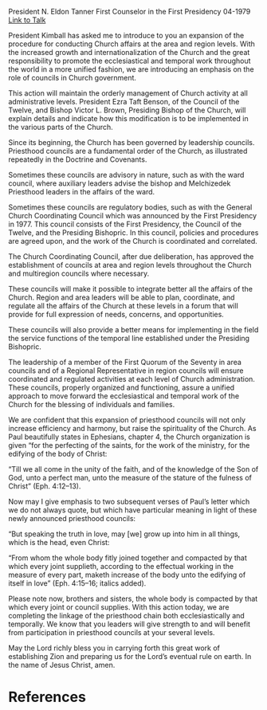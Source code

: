President N. Eldon Tanner
First Counselor in the First Presidency
04-1979
[Link to Talk](https://www.churchofjesuschrist.org/study/general-conference/1979/04/new-emphasis-on-church-councils?lang=eng)

President Kimball has asked me to introduce to you an expansion of the procedure for conducting Church affairs at the area and region levels. With the increased growth and internationalization of the Church and the great responsibility to promote the ecclesiastical and temporal work throughout the world in a more unified fashion, we are introducing an emphasis on the role of councils in Church government.

This action will maintain the orderly management of Church activity at all administrative levels. President Ezra Taft Benson, of the Council of the Twelve, and Bishop Victor L. Brown, Presiding Bishop of the Church, will explain details and indicate how this modification is to be implemented in the various parts of the Church.

Since its beginning, the Church has been governed by leadership councils. Priesthood councils are a fundamental order of the Church, as illustrated repeatedly in the Doctrine and Covenants.

Sometimes these councils are advisory in nature, such as with the ward council, where auxiliary leaders advise the bishop and Melchizedek Priesthood leaders in the affairs of the ward.

Sometimes these councils are regulatory bodies, such as with the General Church Coordinating Council which was announced by the First Presidency in 1977. This council consists of the First Presidency, the Council of the Twelve, and the Presiding Bishopric. In this council, policies and procedures are agreed upon, and the work of the Church is coordinated and correlated.

The Church Coordinating Council, after due deliberation, has approved the establishment of councils at area and region levels throughout the Church and multiregion councils where necessary.

These councils will make it possible to integrate better all the affairs of the Church. Region and area leaders will be able to plan, coordinate, and regulate all the affairs of the Church at these levels in a forum that will provide for full expression of needs, concerns, and opportunities.

These councils will also provide a better means for implementing in the field the service functions of the temporal line established under the Presiding Bishopric.

The leadership of a member of the First Quorum of the Seventy in area councils and of a Regional Representative in region councils will ensure coordinated and regulated activities at each level of Church administration. These councils, properly organized and functioning, assure a unified approach to move forward the ecclesiastical and temporal work of the Church for the blessing of individuals and families.

We are confident that this expansion of priesthood councils will not only increase efficiency and harmony, but raise the spirituality of the Church. As Paul beautifully states in Ephesians, chapter 4, the Church organization is given “for the perfecting of the saints, for the work of the ministry, for the edifying of the body of Christ:

“Till we all come in the unity of the faith, and of the knowledge of the Son of God, unto a perfect man, unto the measure of the stature of the fulness of Christ” (Eph. 4:12–13).

Now may I give emphasis to two subsequent verses of Paul’s letter which we do not always quote, but which have particular meaning in light of these newly announced priesthood councils:

“But speaking the truth in love, may [we] grow up into him in all things, which is the head, even Christ:

“From whom the whole body fitly joined together and compacted by that which every joint supplieth, according to the effectual working in the measure of every part, maketh increase of the body unto the edifying of itself in love” (Eph. 4:15–16; italics added).

Please note now, brothers and sisters, the whole body is compacted by that which every joint or council supplies. With this action today, we are completing the linkage of the priesthood chain both ecclesiastically and temporally. We know that you leaders will give strength to and will benefit from participation in priesthood councils at your several levels.

May the Lord richly bless you in carrying forth this great work of establishing Zion and preparing us for the Lord’s eventual rule on earth. In the name of Jesus Christ, amen.

# References
